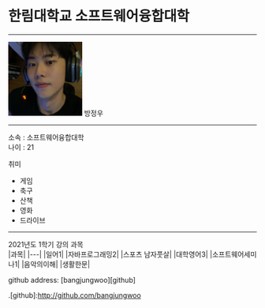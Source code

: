 # 한림대학교 소프트웨어융합대학
---
<img src=사진.jpg height=150 width=150>
방정우

---

소속 : 소프트웨어융합대학   
나이 : 21   

취미   
* 게임   
* 축구   
* 산책   
* 영화   
* 드라이브

----------------------   

2021년도 1학기 강의 과목   
|과목|
|---|
|일어1|
|자바프로그래밍2|
|스포츠 남자풋살|
|대학영어3|
|소프트웨어세미나1|
|음악의이해|
|생활한문|


github address: [bangjungwoo][github]

.[github]:http://github.com/bangjungwoo



